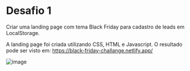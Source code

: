 # Desafio 1

Criar uma landing page com tema Black Friday para cadastro de leads em LocalStorage.

A landing page foi criada utilizando CSS, HTML e Javascript. O resultado pode ser visto em: https://black-friday-challange.netlify.app/

![image](https://user-images.githubusercontent.com/56484115/126044510-09fb1510-3a3e-44fc-ad79-289b6c965195.png)
